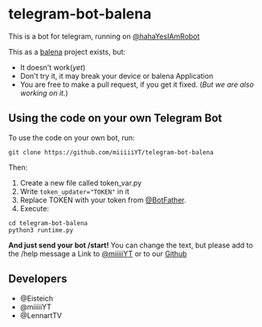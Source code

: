 # telegram-bot-balena 
This is a bot for telegram, running on [@hahaYesIAmRobot](https://t.me/hahaYesIAmRobot)

This as a [balena](https://balena.io) project exists, but:
- It doesn't work(*yet*)
- Don't try it, it may break your device or balena Application
- You are free to make a pull request, if you get it fixed. (*But we are also working on it.*)
 
## Using the code on your own Telegram Bot
To use the code on your own bot, run:
```
git clone https://github.com/miiiiiYT/telegram-bot-balena
```
Then:
1. Create a new file called token_var.py
1. Write `token_updater="TOKEN"` in it
1. Replace TOKEN with your token from [@BotFather](https://t.me/BotFather).
1. Execute:
```
cd telegram-bot-balena
python3 runtime.py
```
**And just send your bot /start!**
You can change the text, but please add to the /help message a Link to [@miiiiiYT](https://t.me/miiiiiYT) or to our [Github](https://github.com/miiiiiYT/telegram-bot-balena)

## Developers
- @Eisteich
- @miiiiiYT
- @LennartTV
